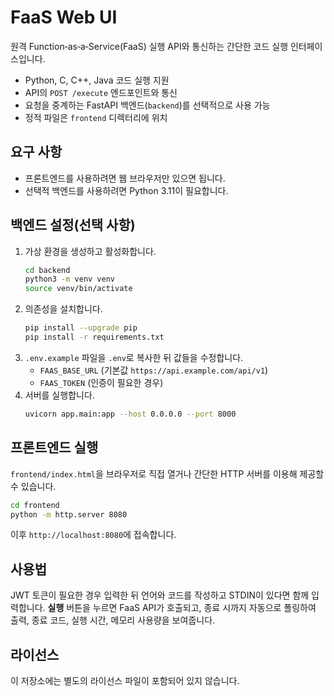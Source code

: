 # FaaS Web UI

원격 Function‑as‑a‑Service(FaaS) 실행 API와 통신하는 간단한 코드 실행 인터페이스입니다.

- Python, C, C++, Java 코드 실행 지원
- API의 `POST /execute` 엔드포인트와 통신
- 요청을 중계하는 FastAPI 백엔드(`backend`)를 선택적으로 사용 가능
- 정적 파일은 `frontend` 디렉터리에 위치

## 요구 사항
- 프론트엔드를 사용하려면 웹 브라우저만 있으면 됩니다.
- 선택적 백엔드를 사용하려면 Python 3.11이 필요합니다.

## 백엔드 설정(선택 사항)
1. 가상 환경을 생성하고 활성화합니다.
   ```bash
   cd backend
   python3 -m venv venv
   source venv/bin/activate
   ```
2. 의존성을 설치합니다.
   ```bash
   pip install --upgrade pip
   pip install -r requirements.txt
   ```
3. `.env.example` 파일을 `.env`로 복사한 뒤 값들을 수정합니다.
   - `FAAS_BASE_URL` (기본값 `https://api.example.com/api/v1`)
   - `FAAS_TOKEN` (인증이 필요한 경우)
4. 서버를 실행합니다.
   ```bash
   uvicorn app.main:app --host 0.0.0.0 --port 8000
   ```

## 프론트엔드 실행
`frontend/index.html`을 브라우저로 직접 열거나 간단한 HTTP 서버를 이용해 제공할 수 있습니다.

```bash
cd frontend
python -m http.server 8080
```
이후 `http://localhost:8080`에 접속합니다.

## 사용법
JWT 토큰이 필요한 경우 입력한 뒤 언어와 코드를 작성하고 STDIN이 있다면 함께 입력합니다. **실행** 버튼을 누르면 FaaS API가 호출되고, 종료 시까지 자동으로 폴링하여 출력, 종료 코드, 실행 시간, 메모리 사용량을 보여줍니다.

## 라이선스
이 저장소에는 별도의 라이선스 파일이 포함되어 있지 않습니다.
